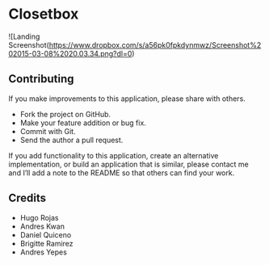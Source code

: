 Closetbox
=========
![Landing Screenshot(https://www.dropbox.com/s/a56pk0fpkdynmwz/Screenshot%202015-03-08%2020.03.34.png?dl=0)


Contributing
--

If you make improvements to this application, please share with others.

-   Fork the project on GitHub.
-   Make your feature addition or bug fix.
-   Commit with Git.
-   Send the author a pull request.

If you add functionality to this application, create an alternative
implementation, or build an application that is similar, please contact
me and I’ll add a note to the README so that others can find your work.

Credits
--
- Hugo Rojas
- Andres Kwan
- Daniel Quiceno
- Brigitte Ramirez
- Andres Yepes
